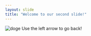 ```yaml
---
layout: slide
title: "Welcome to our second slide!"
---
```

![doge](https://git.io/doge)
Use the left arrow to go back!
